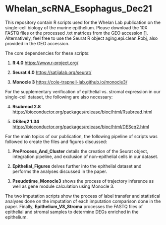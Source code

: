 # Whelan_scRNA_Esophagus_Dec21

This repository contain R scripts used for the Whelan Lab publication on the single-cell biology of the murine epithelium.
Please download the 10X FASTQ files or the processed .txt matrices from the GEO accession []. Alternatively, feel free to use 
the Seurat R object aging.epi.clean.Robj, also provided in the GEO accession. 

The core dependencies for these scripts:
1. **R 4.0** https://www.r-project.org/

2. **Seurat 4.0** https://satijalab.org/seurat/

3. **Monocle 3** https://cole-trapnell-lab.github.io/monocle3/

For the supplementary verification of epithelial vs. stromal expression in our single-cell dataset, the following are also
necessary:

4. **Rsubread 2.8** https://bioconductor.org/packages/release/bioc/html/Rsubread.html

5. **DESeq2 1.34** https://bioconductor.org/packages/release/bioc/html/DESeq2.html

For the main topics of our publication, the following pipeline of scripts was followed to create the files and figures 
discussed:

1. **PreProcess_And_Cluster** details the creation of the Seurat object, integration pipeline, and exclusion of 
   non-epithelial cells in our dataset.

2. **Epithelial_Figures** delves further into the epithelial dataset and performs the analyses discussed in the 
   paper.
   
3. **Pseudotime_Monocle3** shows the process of trajectory inference as well as gene module calculation using Monocle 3.

The two imputation scripts show the process of label transfer and statistical analyses done on the imputation of each imputation 
comparison done in the paper. 
Finally, **Epithelium_VS_Stroma** processes the FASTQ files of epithelial and stromal samples to determine DEGs enriched in the 
epithelium. 
